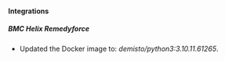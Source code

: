 #### Integrations
##### BMC Helix Remedyforce
- Updated the Docker image to: *demisto/python3:3.10.11.61265*.
